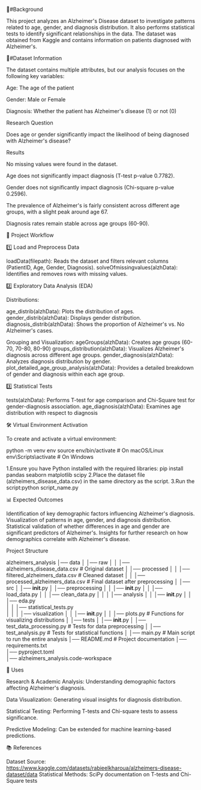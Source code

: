 📌#Background 

This project analyzes an Alzheimer's Disease dataset to investigate patterns
related to age, gender, and diagnosis distribution. It also performs statistical 
tests to identify significant relationships in the data. The dataset was obtained 
from Kaggle and contains information on patients diagnosed with Alzheimer's.


📂#Dataset Information



The dataset contains multiple attributes, but our analysis focuses on the following key variables:

Age: The age of the patient

Gender: Male or Female

Diagnosis: Whether the patient has Alzheimer's disease (1) or not (0)


Research Question

Does age or gender significantly impact the likelihood of being diagnosed with Alzheimer's disease?

 Results

No missing values were found in the dataset.

Age does not significantly impact diagnosis (T-test p-value 0.7782).

Gender does not significantly impact diagnosis (Chi-square p-value 0.2596).

The prevalence of Alzheimer's is fairly consistent across different age groups, with a slight peak around age 67.

Diagnosis rates remain stable across age groups (60-90).


🚀 Project Workflow

1️⃣ Load and Preprocess Data

loadData(filepath): Reads the dataset and filters relevant columns (PatientID, Age, Gender, Diagnosis).
solveOfmissingvalues(alzhData): Identifies and removes rows with missing values.

2️⃣ Exploratory Data Analysis (EDA)

Distributions:

age_distrib(alzhData): Plots the distribution of ages.
gender_distrib(alzhData): Displays gender distribution.
diagnosis_distrib(alzhData): Shows the proportion of Alzheimer's vs. No Alzheimer's cases.

Grouping and Visualization:
ageGroups(alzhData): Creates age groups (60-70, 70-80, 80-90)
groups_distribution(alzhData): Visualizes Alzheimer's diagnosis across different age groups.
gender_diagnosis(alzhData): Analyzes diagnosis distribution by gender.
plot_detailed_age_group_analysis(alzhData): Provides a detailed breakdown of gender and diagnosis within each age group.

3️⃣ Statistical Tests

tests(alzhData): Performs T-test for age comparison and Chi-Square test for gender-diagnosis association.
age_diagnosis(alzhData): Examines age distribution with respect to diagnosis

🛠 Virtual Environment Activation

To create and activate a virtual environment:

python -m venv env
source env/bin/activate  # On macOS/Linux
env\Scripts\activate  # On Windows

1.Ensure you have Python installed with the required libraries:
pip install pandas
seaborn 
matplotlib scipy
2.Place the dataset file (alzheimers_disease_data.csv) in the same directory as the script.
3.Run the script:python script_name.py


📊 Expected Outcomes

Identification of key demographic factors influencing Alzheimer's diagnosis.
Visualization of patterns in age, gender, and diagnosis distribution.
Statistical validation of whether differences in age and gender are significant predictors of Alzheimer's.
Insights for further research on how demographics correlate with Alzheimer's disease.


Project Structure

alzheimers_analysis
│── data
│   │── raw
│   │   │── alzheimers_disease_data.csv  # Original dataset
│   │── processed
│   │   │── filtered_alzheimers_data.csv  # Cleaned dataset
│   │   │── processed_alzheimers_data.csv  # Final dataset after preprocessing
│
│── src
│   │── __init__.py
│   │── preprocessing
│   │   │── __init__.py
│   │   │── load_data.py 
│   │   │── clean_data.py 
│   │
│   │── analysis
│   │   │── __init__.py
│   │   │── eda.py  
│   │   │── statistical_tests.py  
│   │
│   │── visualization
│   │   │── __init__.py
│   │   │── plots.py  # Functions for visualizing distributions
│
│── tests
│   │── __init__.py
│   │── test_data_processing.py  # Tests for data preprocessing
│   │── test_analysis.py  # Tests for statistical functions
│
│── main.py  # Main script to run the entire analysis
│── README.md  # Project documentation
│── requirements.txt  
│── pyproject.toml  
│── alzheimers_analysis.code-workspace  





📌 Uses


Research & Academic Analysis: Understanding demographic factors affecting Alzheimer's diagnosis.

Data Visualization: Generating visual insights for diagnosis distribution.

Statistical Testing: Performing T-tests and Chi-square tests to assess significance.

Predictive Modeling: Can be extended for machine learning-based predictions.

📚 References

Dataset Source: https://www.kaggle.com/datasets/rabieelkharoua/alzheimers-disease-dataset/data
Statistical Methods: SciPy documentation on T-tests and Chi-Square tests



